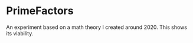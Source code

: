 # PrimeFactors
An experiment based on a math theory I created around 2020. This shows its viability.
